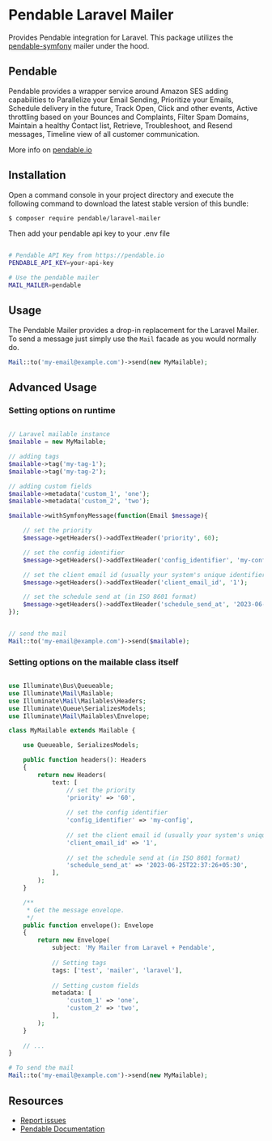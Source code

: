 Pendable Laravel Mailer
=================

Provides Pendable integration for Laravel. This package utilizes the [pendable-symfony](https://github.com/Pendable/symfony-mailer) mailer under the hood.

Pendable 
------------

Pendable provides a wrapper service around Amazon SES adding capabilities to Parallelize your Email Sending, Prioritize your Emails, Schedule delivery in the future, Track Open, Click and other events, Active throttling based on your Bounces and Complaints, Filter Spam Domains, Maintain a healthy Contact list, Retrieve, Troubleshoot, and Resend messages, Timeline view of all customer communication.

More info on [pendable.io](https://pendable.io/documentation)

Installation
------------

Open a command console in your project directory and execute the
following command to download the latest stable version of this bundle:

```bash
$ composer require pendable/laravel-mailer
```

Then add your pendable api key to your .env file

```bash

# Pendable API Key from https://pendable.io
PENDABLE_API_KEY=your-api-key

# Use the pendable mailer 
MAIL_MAILER=pendable
```

## Usage

The Pendable Mailer provides a drop-in replacement for the Laravel Mailer.
To send a message just simply use the `Mail` facade as you would normally do.

```php
Mail::to('my-email@example.com')->send(new MyMailable);
```

## Advanced Usage

### Setting options on runtime

```php

// Laravel mailable instance
$mailable = new MyMailable;

// adding tags
$mailable->tag('my-tag-1');
$mailable->tag('my-tag-2');

// adding custom fields
$mailable->metadata('custom_1', 'one');
$mailable->metadata('custom_2', 'two');

$mailable->withSymfonyMessage(function(Email $message){

    // set the priority
    $message->getHeaders()->addTextHeader('priority', 60);

    // set the config identifier
    $message->getHeaders()->addTextHeader('config_identifier', 'my-config');

    // set the client email id (usually your system's unique identifier)
    $message->getHeaders()->addTextHeader('client_email_id', '1');

    // set the schedule send at (in ISO 8601 format)
    $message->getHeaders()->addTextHeader('schedule_send_at', '2023-06-25T22:37:26+05:30');
});


// send the mail
Mail::to('my-email@example.com')->send($mailable);

```

### Setting options on the mailable class itself

```php

use Illuminate\Bus\Queueable;
use Illuminate\Mail\Mailable;
use Illuminate\Mail\Mailables\Headers;
use Illuminate\Queue\SerializesModels;
use Illuminate\Mail\Mailables\Envelope;

class MyMailable extends Mailable {

    use Queueable, SerializesModels;

    public function headers(): Headers
    {
        return new Headers(
            text: [
                // set the priority
                'priority' => '60',
                
                // set the config identifier
                'config_identifier' => 'my-config',
                
                // set the client email id (usually your system's unique identifier)
                'client_email_id' => '1',
                
                // set the schedule send at (in ISO 8601 format)
                'schedule_send_at' => '2023-06-25T22:37:26+05:30',
            ],
        );
    }

    /**
     * Get the message envelope.
     */
    public function envelope(): Envelope
    {
        return new Envelope(
            subject: 'My Mailer from Laravel + Pendable',
            
            // Setting tags
            tags: ['test', 'mailer', 'laravel'],
            
            // Setting custom fields
            metadata: [
                'custom_1' => 'one',
                'custom_2' => 'two',
            ],
        );
    }
    
    // ... 
}

# To send the mail
Mail::to('my-email@example.com')->send(new MyMailable);

```

## Resources

* [Report issues](https://github.com/pendable/laravel-mailer)
* [Pendable Documentation](https://pendable.io/documentation)

